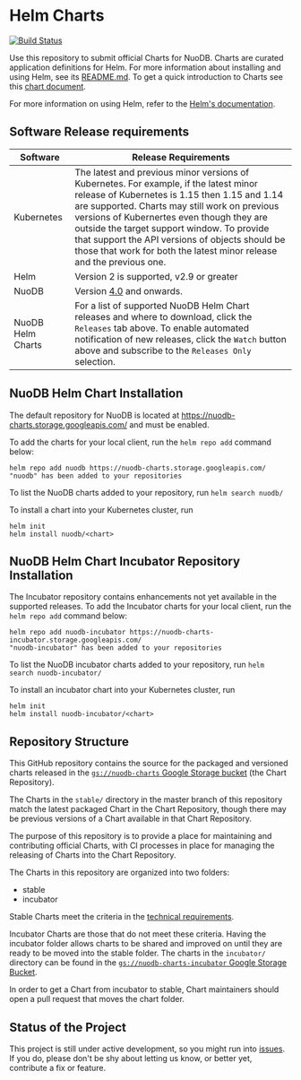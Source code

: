 # Helm Charts

[![Build Status](https://travis-ci.org/nuodb/nuodb-helm-charts.svg?branch=master)](https://travis-ci.org/nuodb/nuodb-helm-charts)

Use this repository to submit official Charts for NuoDB. Charts are curated application definitions for Helm. For more information about installing and using Helm, see its
[README.md](https://github.com/helm/helm/tree/master/README.md). To get a quick introduction to Charts see this [chart document](https://github.com/helm/helm/blob/master/docs/charts.md).

For more information on using Helm, refer to the [Helm's documentation](https://github.com/kubernetes/helm#docs).

## Software Release requirements

| Software   | Release Requirements                           | 
|------------|------------------------------------------------|
| Kubernetes |  The latest and previous minor versions of Kubernetes. For example, if the latest minor release of Kubernetes is 1.15 then 1.15 and 1.14 are supported. Charts may still work on previous versions of Kubernertes even though they are outside the target support window. To provide that support the API versions of objects should be those that work for both the latest minor release and the previous one.|
| Helm       |  Version 2 is supported, v2.9 or greater   |
| NuoDB      |  Version [4.0](https://hub.docker.com/r/nuodb/nuodb-ce/tags) and onwards. |
| NuoDB Helm Charts      |  For a list of supported NuoDB Helm Chart releases and where to download, click the `Releases` tab above. To enable automated notification of new releases, click the `Watch` button above and subscribe to the `Releases Only` selection. |

## NuoDB Helm Chart Installation

The default repository for NuoDB is located at https://nuodb-charts.storage.googleapis.com/ and must be enabled.

To add the charts for your local client, run the `helm repo add` command below:

```
helm repo add nuodb https://nuodb-charts.storage.googleapis.com/
"nuodb" has been added to your repositories
```

To list the NuoDB charts added to your repository, run `helm search nuodb/`

To install a chart into your Kubernetes cluster, run 

```
helm init
helm install nuodb/<chart>
```

## NuoDB Helm Chart Incubator Repository Installation

The Incubator repository contains enhancements not yet available in the supported releases. To add the Incubator charts for your local client, run the `helm repo add` command below:

```
helm repo add nuodb-incubator https://nuodb-charts-incubator.storage.googleapis.com/
"nuodb-incubator" has been added to your repositories
```

To list the NuoDB incubator charts added to your repository, run `helm search nuodb-incubator/`

To install an incubator chart into your Kubernetes cluster, run 

```
helm init
helm install nuodb-incubator/<chart>
```

## Repository Structure

This GitHub repository contains the source for the packaged and versioned charts released in the [`gs://nuodb-charts` Google Storage bucket](https://console.cloud.google.com/storage/browser/nuodb-charts/) (the Chart Repository).

The Charts in the `stable/` directory in the master branch of this repository match the latest packaged Chart in the Chart Repository, though there may be previous versions of a Chart available in that Chart Repository.

The purpose of this repository is to provide a place for maintaining and contributing official Charts, with CI processes in place for managing the releasing of Charts into the Chart Repository.

The Charts in this repository are organized into two folders:

* stable
* incubator

Stable Charts meet the criteria in the [technical requirements](CONTRIBUTING.md#technical-requirements).

Incubator Charts are those that do not meet these criteria. Having the incubator folder allows charts to be shared and improved on until they are ready to be moved into the stable folder. The charts in the `incubator/` directory can be found in the [`gs://nuodb-charts-incubator` Google Storage Bucket](https://console.cloud.google.com/storage/browser/nuodb-charts-incubator).

In order to get a Chart from incubator to stable, Chart maintainers should open a pull request that moves the chart folder.

## Status of the Project

This project is still under active development, so you might run into [issues](https://github.com/nuodb/nuodb-helm-charts/issues). If you do, please don't be shy about letting us know, or better yet, contribute a fix or feature.

